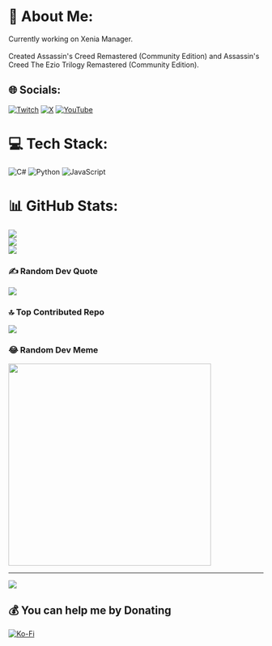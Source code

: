 # 💫 About Me:
Currently working on Xenia Manager.<br><br>Created Assassin's Creed Remastered (Community Edition) and Assassin's Creed The Ezio Trilogy Remastered (Community Edition).


## 🌐 Socials:
[![Twitch](https://img.shields.io/badge/Twitch-%239146FF.svg?logo=Twitch&logoColor=white)](https://twitch.tv/LoL_Shazzaam) [![X](https://img.shields.io/badge/X-black.svg?logo=X&logoColor=white)](https://x.com/Shazzaam2) [![YouTube](https://img.shields.io/badge/YouTube-%23FF0000.svg?logo=YouTube&logoColor=white)](https://youtube.com/@UCY6tQqm4JK4Eu-PUwy7mHCw) 

# 💻 Tech Stack:
![C#](https://img.shields.io/badge/c%23-%23239120.svg?style=for-the-badge&logo=csharp&logoColor=white) ![Python](https://img.shields.io/badge/python-3670A0?style=for-the-badge&logo=python&logoColor=ffdd54) ![JavaScript](https://img.shields.io/badge/javascript-%23323330.svg?style=for-the-badge&logo=javascript&logoColor=%23F7DF1E)
# 📊 GitHub Stats:
![](https://github-readme-stats.vercel.app/api?username=shazzaam7&theme=synthwave&hide_border=false&include_all_commits=false&count_private=false)<br/>
![](https://github-readme-streak-stats.herokuapp.com/?user=shazzaam7&theme=synthwave&hide_border=false)<br/>
![](https://github-readme-stats.vercel.app/api/top-langs/?username=shazzaam7&theme=synthwave&hide_border=false&include_all_commits=false&count_private=false&layout=compact)

### ✍️ Random Dev Quote
![](https://quotes-github-readme.vercel.app/api?type=horizontal&theme=radical)

### 🔝 Top Contributed Repo
![](https://github-contributor-stats.vercel.app/api?username=shazzaam7&limit=5&theme=dark&combine_all_yearly_contributions=true)

### 😂 Random Dev Meme
<img src='https://memer-new.vercel.app/' style="height: 400px;"/>

---
[![](https://visitcount.itsvg.in/api?id=shazzaam7&icon=2&color=11)](https://visitcount.itsvg.in)

  ## 💰 You can help me by Donating
  [![Ko-Fi](https://img.shields.io/badge/Ko--fi-F16061?style=for-the-badge&logo=ko-fi&logoColor=white)](https://ko-fi.com/shazzaam)
